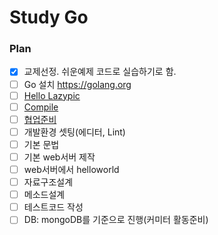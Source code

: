 # Study Go

### Plan
- [x] 교제선정. 쉬운예제 코드로 실습하기로 함.
- [ ] Go 설치 https://golang.org
- [ ] [Hello Lazypic](docs/hellolazypic.md)
- [ ] [Compile](docs/compile.md)
- [ ] [협업준비](docs/collaboration.md)
- [ ] 개발환경 셋팅(에디터, Lint)
- [ ] 기본 문법
- [ ] 기본 web서버 제작
- [ ] web서버에서 helloworld
- [ ] 자료구조설계
- [ ] 메소드설계
- [ ] 테스트코드 작성
- [ ] DB: mongoDB를 기준으로 진행(커미터 활동준비)
